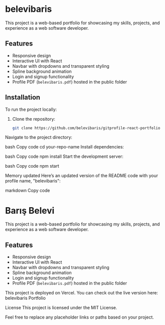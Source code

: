 # belevibaris

This project is a web-based portfolio for showcasing my skills, projects, and experience as a web software developer.

## Features

- Responsive design
- Interactive UI with React
- Navbar with dropdowns and transparent styling
- Spline background animation
- Login and signup functionality
- Profile PDF (`belevibaris.pdf`) hosted in the public folder

## Installation

To run the project locally:

1. Clone the repository:

   ```bash
   git clone https://github.com/belevibaris/gitprofile-react-portfolio
Navigate to the project directory:

bash
Copy code
cd your-repo-name
Install dependencies:

bash
Copy code
npm install
Start the development server:

bash
Copy code
npm start

Memory updated
Here’s an updated version of the README code with your profile name, "belevibaris":

markdown
Copy code
# Barış Belevi

This project is a web-based portfolio for showcasing my skills, projects, and experience as a web software developer.

## Features

- Responsive design
- Interactive UI with React
- Navbar with dropdowns and transparent styling
- Spline background animation
- Login and signup functionality
- Profile PDF (`belevibaris.pdf`) hosted in the public folder

This project is deployed on Vercel. You can check out the live version here: belevibaris Portfolio

License
This project is licensed under the MIT License.

Feel free to replace any placeholder links or paths based on your project.
